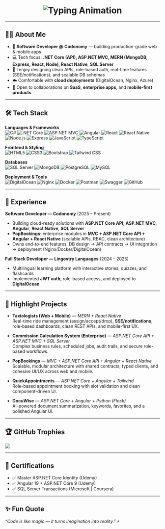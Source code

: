 <h1 align="center">
  <img src="https://readme-typing-svg.herokuapp.com?font=Fira+Code&weight=500&size=28&pause=1000&color=000000&center=true&vCenter=true&width=800&lines=Hi%2C+I'm+Junaid+Shahpal;Software+Developer+at+Codonomy;Full+Stack+.NET+%26+MERN;ASP.NET+Core+%7C+MVC+%7C+Angular;React+Native+%7C+SQL+Server+%7C+MongoDB" alt="Typing Animation" />
</h1>

---

## 👨‍💻 About Me
- 🚀 **Software Developer @ Codonomy** — building production-grade web & mobile apps  
- 💻 Tech focus: **.NET Core (API), ASP.NET MVC, MERN (MongoDB, Express, React, Node), React Native**, **SQL Server**  
- 🧩 I enjoy designing clean APIs, role-based auth, real-time features (SSE/notifications), and scalable DB schemas  
- ☁️ Comfortable with **cloud deployments** (DigitalOcean, Nginx, Azure)  
- 🤝 Open to collaborations on **SaaS**, **enterprise apps**, and **mobile-first products**

---

## 🛠️ Tech Stack
**Languages & Frameworks**  
![C#](https://img.shields.io/badge/C%23-%23239120.svg?logo=c-sharp&logoColor=white)
![.NET Core](https://img.shields.io/badge/.NET-512BD4?logo=dotnet&logoColor=white)
![ASP.NET MVC](https://img.shields.io/badge/ASP.NET-MVC-512BD4?logo=dotnet&logoColor=white)
![Angular](https://img.shields.io/badge/Angular-DD0031?logo=angular&logoColor=white)
![React](https://img.shields.io/badge/React-20232A?logo=react&logoColor=61DAFB)
![React Native](https://img.shields.io/badge/React%20Native-20232A?logo=react&logoColor=61DAFB)
![Node.js](https://img.shields.io/badge/Node.js-339933?logo=node.js&logoColor=white)
![Express](https://img.shields.io/badge/Express-000000?logo=express&logoColor=white)
![JavaScript](https://img.shields.io/badge/JavaScript-F7DF1E?logo=javascript&logoColor=black)
![TypeScript](https://img.shields.io/badge/TypeScript-3178C6?logo=typescript&logoColor=white)

**Frontend & Styling**  
![HTML5](https://img.shields.io/badge/HTML5-E34F26?logo=html5&logoColor=white)
![CSS3](https://img.shields.io/badge/CSS3-1572B6?logo=css3&logoColor=white)
![Bootstrap](https://img.shields.io/badge/Bootstrap-563D7C?logo=bootstrap&logoColor=white)
![Tailwind CSS](https://img.shields.io/badge/Tailwind_CSS-38B2AC?logo=tailwind-css&logoColor=white)

**Databases**  
![SQL Server](https://img.shields.io/badge/SQL%20Server-CC2927?logo=microsoftsqlserver&logoColor=white)
![MongoDB](https://img.shields.io/badge/MongoDB-47A248?logo=mongodb&logoColor=white)
![PostgreSQL](https://img.shields.io/badge/PostgreSQL-316192?logo=postgresql&logoColor=white)
![MySQL](https://img.shields.io/badge/MySQL-005C84?logo=mysql&logoColor=white)

**Deployment & Tools**  
![DigitalOcean](https://img.shields.io/badge/DigitalOcean-0080FF?logo=digitalocean&logoColor=white)
![Nginx](https://img.shields.io/badge/Nginx-009639?logo=nginx&logoColor=white)
![Docker](https://img.shields.io/badge/Docker-2496ED?logo=docker&logoColor=white)
![Postman](https://img.shields.io/badge/Postman-FF6C37?logo=postman&logoColor=white)
![Swagger](https://img.shields.io/badge/Swagger-85EA2D?logo=swagger&logoColor=black)
![GitHub](https://img.shields.io/badge/GitHub-181717?logo=github&logoColor=white)

---

## 💼 Experience
**Software Developer — Codonomy** (2025 – Present)  
- Building cloud-ready solutions with **ASP.NET Core API**, **ASP.NET MVC**, **Angular**, **React Native**, **SQL Server**  
- **PopBookings**: enterprise modules in **MVC + ASP.NET Core API + Angular + React Native** (scalable APIs, RBAC, clean architecture)  
- Owns end-to-end features: DB design → API contracts → UI integration → deployment (Nginx/Docker/DigitalOcean)

**Full Stack Developer — Lingostry Languages** (2024 – 2025)  
- Multilingual learning platform with interactive stories, quizzes, and flashcards  
- Implemented **JWT auth**, role-based access, and deployed to **DigitalOcean**

---

## 🚀 Highlight Projects
- **Taxiologists (Web + Mobile)** — *MERN + React Native*  
  Real-time ride management (assign/accept/drop), **SSE/notifications**, role-based dashboards, clean REST APIs, and mobile-first UX.

- **Commission Calculation System (Enterprise)** — *ASP.NET Core API + ASP.NET MVC + SQL Server*  
  Complex business rules, scheduled jobs, audit trails, and secure role-based workflows.

- **PopBookings** — *MVC + ASP.NET Core API + Angular + React Native*  
  Scalable, modular architecture with shared contracts, typed clients, and cohesive UI/UX across web and mobile.

- **QuickAppointments** — *ASP.NET Core + Angular + Tailwind*  
  Role-based appointment booking with slot validation and clean component-driven UI.

- **DocuWise** — *ASP.NET Core + Angular + Python (Flask)*  
  AI-powered document summarization, keywords, favorites, and a polished Angular UI.

---

## 🏆 GitHub Trophies
![](https://github-profile-trophy.vercel.app/?username=junaidshapal&theme=radical&no-frame=false&no-bg=true&margin-w=4)

---

## 📜 Certifications
- ✅ Master ASP.NET Core Identity (Udemy)  
- ✅ Angular 19 + ASP.NET Core 9 (Udemy)  
- ✅ SQL Server Transactions (Microsoft | Coursera)

---

## ✨ Fun Quote
_“Code is like magic — it turns imagination into reality.”_ ⚡
